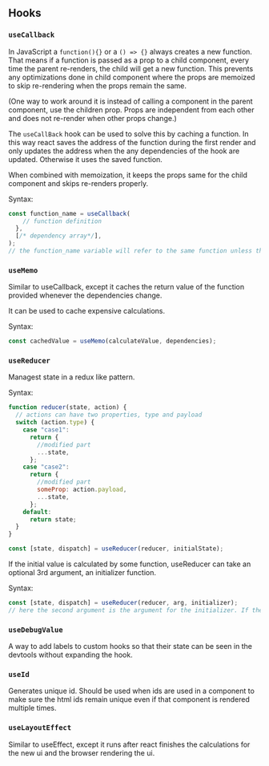 ## Hooks

### `useCallback`

In JavaScript a `function(){}` or a `() => {}` always creates a new function. That means if a function is passed as a prop to a child component, every time the parent re-renders, the child will get a new function. This prevents any optimizations done in child component where the props are memoized to skip re-rendering when the props remain the same.

(One way to work around it is instead of calling a component in the parent component, use the children prop. Props are independent from each other and does not re-render when other props change.)

The `useCallBack` hook can be used to solve this by caching a function. In this way react saves the address of the function during the first render and only updates the address when the any dependencies of the hook are updated. Otherwise it uses the saved function.

When combined with memoization, it keeps the props same for the child component and skips re-renders properly.

Syntax:

```javascript
const function_name = useCallback(
    // function definition
  },
  [/* dependency array*/],
);
// the function_name variable will refer to the same function unless the any dependencies change
```

### `useMemo`

Similar to useCallback, except it caches the return value of the function provided whenever the dependencies change.

It can be used to cache expensive calculations.

Syntax:

```javascript
const cachedValue = useMemo(calculateValue, dependencies);
```

### `useReducer`

Managest state in a redux like pattern.

Syntax:

```javascript
function reducer(state, action) {
  // actions can have two properties, type and payload
  switch (action.type) {
    case "case1":
      return {
        //modified part
        ...state,
      };
    case "case2":
      return {
        //modified part
        someProp: action.payload,
        ...state,
      };
    default:
      return state;
  }
}

const [state, dispatch] = useReducer(reducer, initialState);
```

If the initial value is calculated by some function, useReducer can take an optional 3rd argument, an initializer function.

Syntax:

```javascript
const [state, dispatch] = useReducer(reducer, arg, initializer);
// here the second argument is the argument for the initializer. If the initializer does not required any arguments, this can be set to null.
```

### `useDebugValue`

A way to add labels to custom hooks so that their state can be seen in the devtools without expanding the hook.

### `useId`

Generates unique id. Should be used when ids are used in a component to make sure the html ids remain unique even if that component is rendered multiple times.

### `useLayoutEffect`

Similar to useEffect, except it runs after react finishes the calculations for the new ui and the browser rendering the ui.

